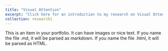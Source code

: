 ```yaml
---
title: "Visual Attention"
excerpt: "Click here for an introduction to my research on Visual Attention<br/><img src='/images/attention.webp'>"
collection: research1
---
```


This is an item in your portfolio. It can have images or nice text. If you name the file .md, it will be parsed as markdown. If you name the file .html, it will be parsed as HTML. 
